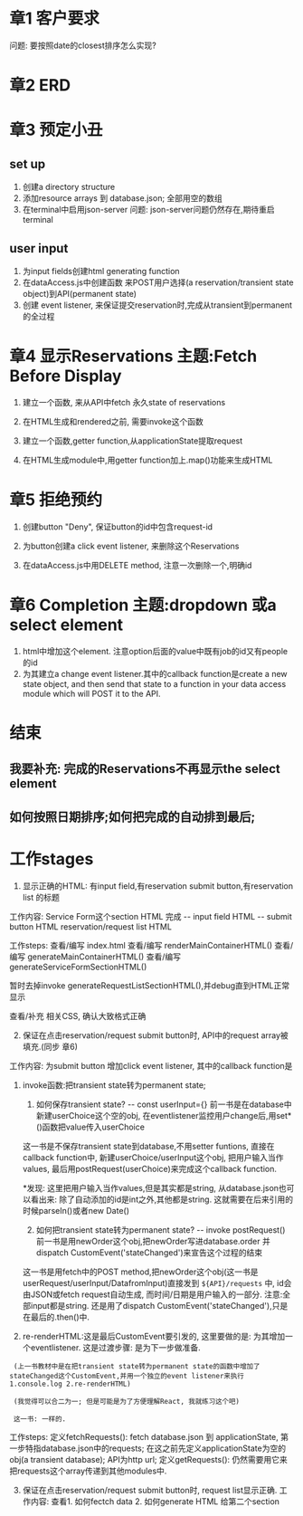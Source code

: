 # 章1 客户要求
问题: 要按照date的closest排序怎么实现?

# 章2 ERD

# 章3 预定小丑
## set up 
 1. 创建a directory structure
 2. 添加resource arrays 到 database.json; 全部用空的数组
 3. 在terminal中启用json-server 
    问题: json-server问题仍然存在,期待重启terminal

## user input
 1. 为input fields创建html generating function
 2. 在dataAccess.js中创建函数
    来POST用户选择(a reservation/transient state object)到API(permanent state)
 3. 创建 event listener,
    来保证提交reservation时,完成从transient到permanent的全过程

# 章4 显示Reservations 主题:Fetch Before Display
 1. 建立一个函数, 来从API中fetch 永久state of reservations
 2. 在HTML生成和rendered之前, 需要invoke这个函数

 3. 建立一个函数,getter function,从applicationState提取request
 4. 在HTML生成module中,用getter function加上.map()功能来生成HTML

# 章5 拒绝预约
 1. 创建button "Deny", 保证button的id中包含request-id
 2. 为button创建a click event listener, 来删除这个Reservations

 3. 在dataAccess.js中用DELETE method, 注意一次删除一个,明确id

# 章6 Completion 主题:dropdown 或a select element
 1. html中增加这个element. 注意option后面的value中既有job的id又有people的id
 2. 为其建立a change event listener.其中的callback function是create a new state object, and then send that state to a function in your data access module which will POST it to the API.

# 结束 
## 我要补充: 完成的Reservations不再显示the select element
## 如何按照日期排序;如何把完成的自动排到最后;

# 工作stages
1. 显示正确的HTML: 有input field,有reservation submit button,有reservation list 的标题
 
 工作内容:
    Service Form这个section HTML 完成
      -- input field HTML
      -- submit button HTML
    reservation/request list HTML
 
 工作steps:
   查看/编写 index.html
   查看/编写 renderMainContainerHTML()
   查看/编写 generateMainContainerHTML()
   查看/编写 generateServiceFormSectionHTML()

   暂时去掉invoke generateRequestListSectionHTML(),并debug直到HTML正常显示

   查看/补充 相关CSS, 确认大致格式正确

2. 保证在点击reservation/request submit button时, API中的request array被填充.(同步 章6)

 工作内容:
   为submit button 增加click event listener, 其中的callback function是 
   1. invoke函数:把transient state转为permanent state; 

      1. 如何保存transient state? -- const userInput={}
      前一书是在database中新建userChoice这个空的obj, 在eventlistener监控用户change后,用set*()函数把value传入userChoice

      这一书是不保存transient state到database,不用setter funtions,
      直接在callback function中, 新建userChoice/userInput这个obj, 把用户输入当作values,
      最后用postRequest(userChoice)来完成这个callback function.
      
      *发现:
         这里把用户输入当作values,但是其实都是string, 从database.json也可以看出来: 除了自动添加的id是int之外,其他都是string. 这就需要在后来引用的时候parseIn()或者new Date()
   
      2. 如何把transient state转为permanent state? -- invoke postRequest()
      前一书是用newOrder这个obj,把newOrder写进database.order
      并dispatch CustomEvent('stateChanged')来宣告这个过程的结束

      这一书是用fetch中的POST method,把newOrder这个obj(这一书是userRequest/userInput/DatafromInput)直接发到 `${API}/requests` 中, id会由JSON或fetch request自动生成, 而时间/日期是用户输入的一部分. 注意:全部input都是string.
      还是用了dispatch CustomEvent('stateChanged'),只是在最后的.then()中.

   2. re-renderHTML:这是最后CustomEvent要引发的, 这里要做的是: 为其增加一个eventlistener. 
      这是过渡步骤: 是为下一步做准备.

     (上一书教材中是在把transient state转为permanent state的函数中增加了stateChanged这个CustomEvent,并用一个独立的event listener来执行1.console.log 2.re-renderHTML)

     (我觉得可以合二为一; 但是可能是为了方便理解React, 我就练习这个吧)

     这一书: 一样的.

 工作steps:
   定义fetchRequests(): fetch database.json 到 applicationState, 第一步特指database.json中的requests; 
      在这之前先定义applicationState为空的obj(a transient database); API为http url;
   定义getRequests(): 仍然需要用它来把requests这个array传递到其他modules中.

3. 保证在点击reservation/request submit button时, request list显示正确.
 工作内容: 查看1. 如何fectch data 2. 如何generate HTML 给第二个section